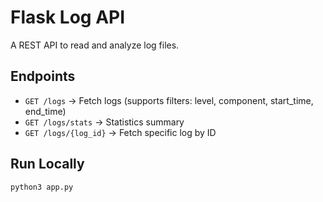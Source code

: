 # Flask Log API

A REST API to read and analyze log files.

## Endpoints

- `GET /logs` → Fetch logs (supports filters: level, component, start_time, end_time)
- `GET /logs/stats` → Statistics summary
- `GET /logs/{log_id}` → Fetch specific log by ID

## Run Locally

```bash
python3 app.py
